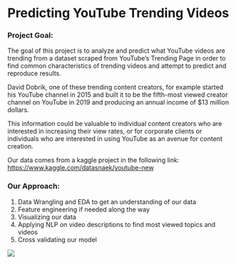 # Predicting YouTube Trending Videos

### Project Goal:

The goal of this project is to analyze and predict what YouTube videos are trending from a dataset scraped from YouTube’s Trending Page in order to find common characteristics of trending videos and attempt to predict and reproduce results. 

David Dobrik, one of these trending content creators, for example started his YouTube channel in 2015 and built it to be the fifth-most viewed creator channel on YouTube in 2019 and producing an annual income of $13 million dollars.

This information could be valuable to individual content creators who are interested in increasing their view rates, or for corporate clients or individuals who are interested in using YouTube as an avenue for content creation.

Our data comes from a kaggle project in the following link:  
https://www.kaggle.com/datasnaek/youtube-new

### Our Approach:
1. Data Wrangling and EDA to get an understanding of our data
2. Feature engineering if needed along the way
3. Visualizing our data
4. Applying NLP on video descriptions to find most viewed topics and videos
5. Cross validating our model

![](https://github.com/kre8tions/Alex_Chung_Portfolio/blob/main/Images/YouTube_Trending_Video.jpg)
